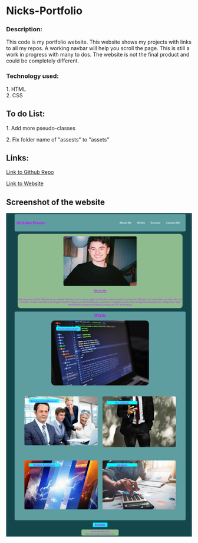 # Nicks-Portfolio

### Description:
This code is my portfolio website. This website shows my projects with links to all my repos. A working navbar will help you scroll the page. This is still a work in progress with many to dos. The website is not the final product and could be completely different.

### Technology used:
1\. HTML  
2\. CSS

## To do List:

1\. Add more pseudo-classes

2\. Fix folder name of "assests" to "assets"

## Links:

[Link to Github Repo](https://github.com/Lekashi/Nicks-portfolio "Link to Github Repo")

[Link to Website](https://lekashi.github.io/Nicks-portfolio/ "Link to Website")

## Screenshot of the website

![Screenshot of the website](./assests/images/Screenshot.png)